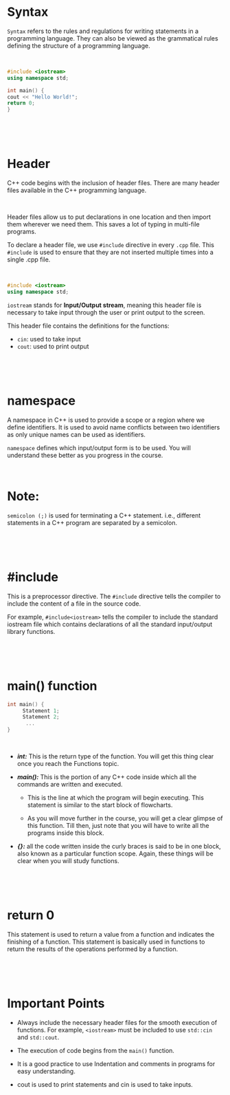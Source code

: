 # Syntax

`Syntax` refers to the rules and regulations for writing statements in a programming language. They can also be viewed as the grammatical rules defining the structure of a programming language.

&nbsp;

```cpp
#include <iostream>
using namespace std;

int main() {
cout << "Hello World!";
return 0;
}

```

&nbsp;

&nbsp;

# Header

C++ code begins with the inclusion of header files. There are many header files available in the C++ programming language.

&nbsp;

Header files allow us to put declarations in one location and then import them wherever we need them. This saves a lot of typing in multi-file programs.

To declare a header file, we use `#include` directive in every `.cpp` file. This `#include` is used to ensure that they are not inserted multiple times into a single .cpp file.

&nbsp;

```cpp
#include <iostream>
using namespace std;
```

`iostream` stands for **Input/Output stream**, meaning this header file is necessary to take input through the user or print output to the screen.

This header file contains the definitions for the functions:

- `cin`: used to take input
- `cout`: used to print output

&nbsp;

&nbsp;

# namespace

A namespace in C++ is used to provide a scope or a region where we define identifiers. It is used to avoid name conflicts between two identifiers as only unique names can be used as identifiers.

`namespace` defines which input/output form is to be used. You will understand these better as you progress in the course.

&nbsp;

# Note:

`semicolon (;)` is used for terminating a C++ statement. i.e., different statements in a C++ program are separated by a semicolon.

&nbsp;

&nbsp;

# #include

This is a preprocessor directive. The `#include` directive tells the compiler to include the content of a file in the source code.

For example, `#include<iostream>` tells the compiler to include the standard iostream file which contains declarations of all the standard input/output library functions.

&nbsp;

&nbsp;

# main() function

```cpp
int main() {
     Statement 1;
     Statement 2;
      ...
}
```

&nbsp;

- **_int:_**
  This is the return type of the function. You will get this thing clear once you reach the Functions topic.

- **_main():_** This is the portion of any C++ code inside which all the commands are written and executed.

  - This is the line at which the program will begin executing. This statement is similar to the start block of flowcharts.

  - As you will move further in the course, you will get a clear glimpse of this function. Till then, just note that you will have to write all the programs inside this block.

- **_{}:_** all the code written inside the curly braces is said to be in one block, also known as a particular function scope. Again, these things will be clear when you will study functions.

&nbsp;

&nbsp;

# return 0

This statement is used to return a value from a function and indicates the finishing of a function. This statement is basically used in functions to return the results of the operations performed by a function.

&nbsp;

&nbsp;

# Important Points

- Always include the necessary header files for the smooth execution of functions. For example, `<iostream>` must be included to use `std::cin` and `std::cout`.

- The execution of code begins from the `main()` function.

- It is a good practice to use Indentation and comments in programs for easy understanding.

- cout is used to print statements and cin is used to take inputs.

&nbsp;
